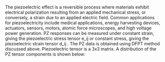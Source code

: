 The piezoelectric effect is a reversible process where materials exhibit electrical polarization resulting from an applied mechanical stress, or conversely, a strain due to an applied electric field. Common applications for piezoelectricity include medical applications, energy harvesting devices, actuators, sensors, motors, atomic force microscopes, and high voltage power generation. PZ responses can be measured under constant strain, giving the piezoelectric stress tensor e_ij  or constant stress, giving the piezoelectric strain tensor d_ij . The PZ data is obtained using DFPT method discussed above. Piezoelectric tensor is a 3x3 matrix. A distribution of the PZ tensor components is shown below:
